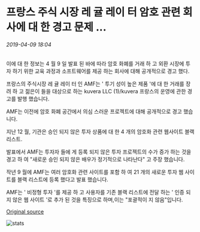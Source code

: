 # 프랑스 주식 시장 레 귤 레이 터 암호 관련 회사에 대 한 경고 문제 ...

###### 2019-04-09 18:04

이에 대 한 정보는 4 월 9 일 발표 된 바에 따라 암호 화폐를 거래 하 고 외환 시장에 투자 하기 위한 교육 과정과 소프트웨어를 제공 하는 회사에 대해 공개적으로 경고 했다.

프랑스의 주식시장 레 귤 레이 터 인 AMF는 ' 투기 성이 높은 제품 '에 대 한 거래를 장려 하 고 젊은이 들을 대상으로 하는 kuvera LLC (1)/kuvera 프랑스의 운영에 관한 경고를 발행 했습니다.

AMF는 이전에 암호 화폐 공간에서 의심 스러운 프로젝트에 대해 공개적으로 경고 했습니다.

지난 12 월, 기관은 승인 되지 않은 투자 상품에 대 한 4 개의 암호화 관련 웹사이트 블랙 리스트.

발표에서 AMF는 투자자 들에 게 등록 되지 않은 투자 프로젝트의 수가 증가 하는 것을 경고 하 여 "새로운 승인 되지 않은 배우가 정기적으로 나타난다" 고 주장 했습니다.

작년 9 월에 AMF는 여러 암호화 관련 사이트를 포함 하 여 21 개의 새로운 투자 웹 사이트를 블랙 리스트에 등록 했다고 발표 했습니다.

AMF는 ' 비정형 투자 '를 제공 하 고 사용자를 기존 블랙 리스트에 전달 하는 ' 인증 되지 않은 웹 사이트 '로 추가 된 것을 특징으로 하며,이는 "포괄적이 지 않음"입니다.

[Original source](https://cointelegraph.com/news/french-stock-market-regulator-issues-warning-about-crypto-related-firm)

![stats](https://c.statcounter.com/11760860/0/a89fa40b/1/ "stats")
